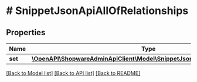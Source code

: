 # # SnippetJsonApiAllOfRelationships

## Properties

Name | Type | Description | Notes
------------ | ------------- | ------------- | -------------
**set** | [**\OpenAPI\ShopwareAdminApiClient\Model\SnippetJsonApiAllOfRelationshipsSet**](SnippetJsonApiAllOfRelationshipsSet.md) |  | [optional]

[[Back to Model list]](../../README.md#models) [[Back to API list]](../../README.md#endpoints) [[Back to README]](../../README.md)
